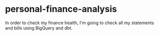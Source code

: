 # personal-finance-analysis
In order to check my finance health, I'm going to check all my statements and bills using BigQuery and dbt.
